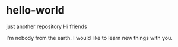 # hello-world
just another repository
Hi friends

I'm nobody from the earth.
I would like to learn new things with you.
